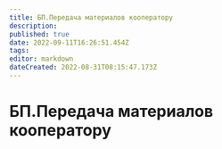 ```yaml
---
title: БП.Передача материалов кооператору
description: 
published: true
date: 2022-09-11T16:26:51.454Z
tags: 
editor: markdown
dateCreated: 2022-08-31T08:15:47.173Z
---
```


# БП.Передача материалов кооператору

